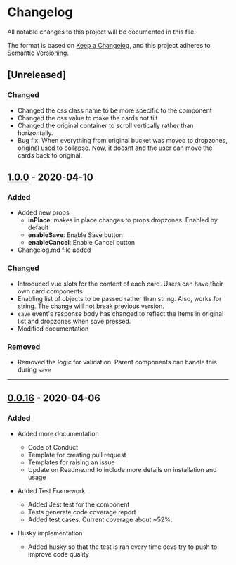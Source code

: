# Changelog
All notable changes to this project will be documented in this file.

The format is based on [Keep a Changelog](https://keepachangelog.com/en/1.0.0/),
and this project adheres to [Semantic Versioning](https://semver.org/spec/v2.0.0.html).

## [Unreleased]
### Changed
- Changed the css class name to be more specific to the component
- Changed the css value to make the cards not tilt
- Changed the original container to scroll vertically rather than horizontally.
- Bug fix: When everything from original bucket was moved to dropzones, original used to collapse. Now, it doesnt and the user can move the cards back to original.

## [1.0.0](https://github.com/smaharj1/vue-drag-and-drop-kanban/releases/tag/v1.0.0) - 2020-04-10
### Added
- Added new props
  - **inPlace**: makes in place changes to props dropzones. Enabled by default
  - **enableSave**: Enable Save button
  - **enableCancel**: Enable Cancel button 
- Changelog.md file added

### Changed
- Introduced vue slots for the content of each card. Users can have their own card components
- Enabling list of objects to be passed rather than string. Also, works for string. The change will not break previous version.
- `save` event's response body has changed to reflect the items in original list and dropzones when save pressed.
- Modified documentation

### Removed
- Removed the logic for validation. Parent components can handle this during `save`

---

## [0.0.16](https://github.com/smaharj1/vue-drag-and-drop-kanban/releases/tag/v0.0.16) - 2020-04-06
### Added
- Added more documentation
  - Code of Conduct
  - Template for creating pull request
  - Templates for raising an issue
  - Update on Readme.md to include more details on installation and usage

- Added Test Framework
  - Added Jest test for the component
  - Tests generate code coverage report
  - Added test cases. Current coverage about ~52%.

- Husky implementation
  - Added husky so that the test is ran every time devs try to push to improve code quality